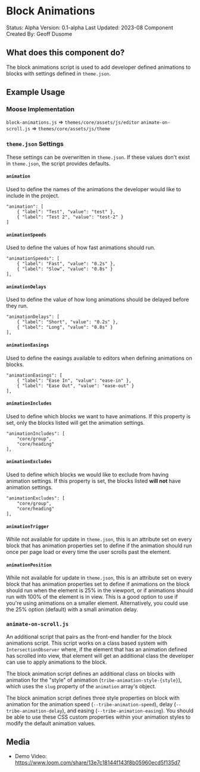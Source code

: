 # Block Animations

Status: Alpha
Version: 0.1-alpha
Last Updated: 2023-08
Component Created By: Geoff Dusome

## What does this component do?

The block animations script is used to add developer defined animations to blocks with settings defined in `theme.json`.

## Example Usage

### Moose Implementation 

`block-animations.js` => `themes/core/assets/js/editor`
`animate-on-scroll.js` => `themes/core/assets/js/theme`

### `theme.json` Settings

These settings can be overwritten in `theme.json`. If these values don't exist in `theme.json`, the script provides defaults.

#### `animation`

Used to define the names of the animations the developer would like to include in the project.

```
"animation": [
	{ "label": "Test", "value": "test" },
	{ "label": "Test 2", "value": "test-2" }
]
```

#### `animationSpeeds`

Used to define the values of how fast animations should run.

```
"animationSpeeds": [
	{ "label": "Fast", "value": "0.2s" },
	{ "label": "Slow", "value": "0.8s" }
],
```

#### `animationDelays`

Used to define the value of how long animations should be delayed before they run.

```
"animationDelays": [
	{ "label": "Short", "value": "0.2s" },
	{ "label": "Long", "value": "0.8s" }
],
```

#### `animationEasings`

Used to define the easings available to editors when defining animations on blocks.

```
"animationEasings": [
	{ "label": "Ease In", "value": "ease-in" },
	{ "label": "Ease Out", "value": "ease-out" }
],
```

#### `animationIncludes`

Used to define which blocks we want to have animations. If this property is set, only the blocks listed will get the animation settings.

```
"animationIncludes": [
	"core/group",
	"core/heading"
],
```

#### `animationExcludes`

Used to define which blocks we would like to exclude from having animation settings. If this property is set, the blocks listed **will not** have animation settings.

```
"animationExcludes": [
	"core/group",
	"core/heading"
],
```

#### `animationTrigger`

While not available for update in `theme.json`, this is an attribute set on every block that has animation properties set to define if the animation should run once per page load or every time the user scrolls past the element.

#### `animationPosition`

While not available for update in `theme.json`, this is an attribute set on every block that has animation properties set to define if animations on the block should run when the element is 25% in the viewport, or if animations should run with 100% of the element is in view. This is a good option to use if you're using animations on a smaller element. Alternatively, you could use the 25% option (default) with a small animation delay.

### `animate-on-scroll.js`

An additional script that pairs as the front-end handler for the block animations script. This script works on a class based system with `IntersectionObserver` where, if the element that has an animation defined has scrolled into view, that element will get an additional class the developer can use to apply animations to the block.

The block animation script defines an additional class on blocks with animation for the "style" of animation (`tribe-animation-style-{style}`), which uses the `slug` property of the `animation` array's object.

The block animation script defines three style properties on block with animation for the animation speed (`--tribe-animation-speed`), delay (`--tribe-animation-delay`), and easing (`--tribe-animation-easing`). You should be able to use these CSS custom properties within your animation styles to modify the default animation values.

## Media

- Demo Video: https://www.loom.com/share/13e7c18144f143f8b05960ecd5f135d7